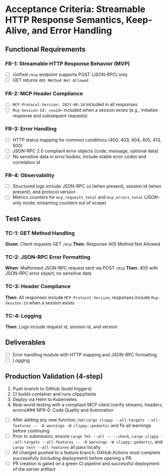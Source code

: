 # Acceptance Criteria: Streamable HTTP Response Semantics, Keep-Alive, and Error Handling

## Functional Requirements

### FR-1: Streamable HTTP Response Behavior (MVP)
- [ ] Unified `/mcp` endpoint supports POST (JSON-RPC) only
- [ ] GET returns `405 Method Not Allowed`

### FR-2: MCP Header Compliance
- [ ] `MCP-Protocol-Version: 2025-06-18` included in all responses
- [ ] `Mcp-Session-Id: <uuid>` included when a session exists (e.g., initialize response and subsequent requests)

### FR-3: Error Handling
- [ ] HTTP status mapping for common conditions (400, 403, 404, 405, 413, 500)
- [ ] JSON-RPC 2.0 compliant error objects (code, message, optional data)
- [ ] No sensitive data in error bodies; include stable error codes and correlation id

### FR-4: Observability
- [ ] Structured logs include JSON-RPC `id` (when present), session id (when present), and protocol version
- [ ] Metrics counters for `mcp_requests_total` and `mcp_errors_total` (JSON-only mode; streaming counters out of scope)

## Test Cases

### TC-1: GET Method Handling
**Given**: Client requests GET `/mcp`
**Then**: Response 405 Method Not Allowed

### TC-2: JSON-RPC Error Formatting
**When**: Malformed JSON-RPC request sent via POST `/mcp`
**Then**: 400 with JSON-RPC error object; no sensitive data

### TC-3: Header Compliance
**Then**: All responses include `MCP-Protocol-Version`; responses include `Mcp-Session-Id` when a session exists

### TC-4: Logging
**Then**: Logs include request id, session id, and version

## Deliverables
- [ ] Error handling module with HTTP mapping and JSON-RPC formatting
- [ ] Logging

## Production Validation (4-step)
1. Push branch to GitHub (build triggers)
2. CI builds container and runs clippy/tests
3. Deploy via Helm to Kubernetes
4. Real-world testing with a compliant MCP client (verify streams, headers, errors)### NFR-0: Code Quality and Automation
- [ ] After adding any new function, run `cargo clippy --all-targets --all-features -- -D warnings -W clippy::pedantic` and fix all warnings before continuing
- [ ] Prior to submission, ensure `cargo fmt --all -- --check`, `cargo clippy --all-targets --all-features -- -D warnings -W clippy::pedantic`, and `cargo test --all-features` all pass locally
- [ ] All changes pushed to a feature branch; GitHub Actions must complete successfully (including deployment) before opening a PR
- [ ] PR creation is gated on a green CI pipeline and successful deployment of the server artifact
